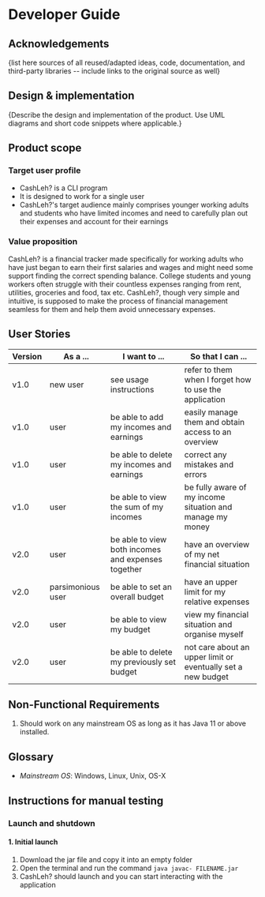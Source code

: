 # Developer Guide

## Acknowledgements

{list here sources of all reused/adapted ideas, code, documentation, and third-party libraries -- include links to the original source as well}

## Design & implementation

{Describe the design and implementation of the product. Use UML diagrams and short code snippets where applicable.}


## Product scope
### Target user profile

* CashLeh? is a CLI program 
* It is designed to work for a single user
* CashLeh?'s target audience mainly comprises younger working adults and students who have limited incomes and need to 
carefully plan out their expenses and account for their earnings

### Value proposition

CashLeh? is a financial tracker made specifically for working adults who have just began to earn their first salaries
and wages and might need some support finding the correct spending balance. College students and young workers often
struggle with their countless expenses ranging from rent, utilities, groceries and food, tax etc. CashLeh?, though
very simple and intuitive, is supposed to make the process of financial management seamless for them and help them avoid
unnecessary expenses.

## User Stories

|Version| As a ...          | I want to ...                                      | So that I can ...                                            |
|--------|-------------------|----------------------------------------------------|--------------------------------------------------------------|
|v1.0| new user          | see usage instructions                             | refer to them when I forget how to use the application       |
|v1.0| user              | be able to add my incomes and earnings             | easily manage them and obtain access to an overview          |
|v1.0| user              | be able to delete my incomes and earnings          | correct any mistakes and errors                              |
|v1.0| user              | be able to view the sum of my incomes              | be fully aware of my income situation and manage my money    |
|v2.0| user              | be able to view both incomes and expenses together | have an overview of my net financial situation               |
|v2.0| parsimonious user | be able to set an overall budget                   | have an upper limit for my relative expenses                 |
|v2.0| user              | be able to view my budget                          | view my financial situation and organise myself              |
|v2.0| user              | be able to delete my previously set budget         | not care about an upper limit or eventually set a new budget |

## Non-Functional Requirements

1. Should work on any mainstream OS as long as it has Java 11 or above installed.

## Glossary

* *Mainstream OS*: Windows, Linux, Unix, OS-X

## Instructions for manual testing

### Launch and shutdown

#### 1. Initial launch

1. Download the jar file and copy it into an empty folder
2. Open the terminal and run the command `java javac- FILENAME.jar`
3. CashLeh? should launch and you can start interacting with the application

